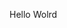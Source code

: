 Hello Wolrd












































































































































































































































































































































































































































































































































































































































































































































































































































































































































